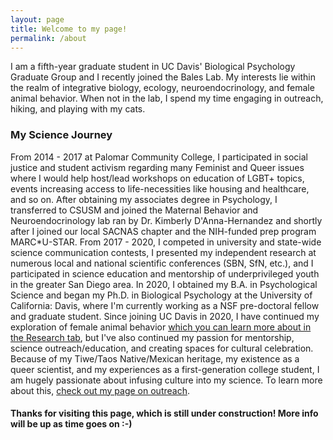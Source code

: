 ```yaml
---
layout: page
title: Welcome to my page!
permalink: /about
---
```


I am a fifth-year graduate student in UC Davis' Biological Psychology Graduate Group and I recently joined the Bales Lab. My interests lie within the realm of integrative biology, ecology, neuroendocrinology, and female animal behavior. When not in the lab, I spend my time engaging in outreach, hiking, and playing with my cats.

### My Science Journey
From 2014 - 2017 at Palomar Community College, I participated in social justice and student activism regarding many Feminist and Queer issues where I would help host/lead workshops on education of LGBT+ topics, events increasing access to life-necessities like housing and healthcare, and so on. After obtaining my associates degree in Psychology, I transferred to CSUSM and joined the Maternal Behavior and Neuroendocrinology lab ran by Dr. Kimberly D'Anna-Hernandez and shortly after I joined our local SACNAS chapter and the NIH-funded prep program MARC*U-STAR. From 2017 - 2020, I competed in university and state-wide science communication contests, I presented my independent research at numerous local and national scientific conferences (SBN, SfN, etc.), and I participated in science education and mentorship of underprivileged youth in the greater San Diego area. In 2020, I obtained my B.A. in Psychological Science and began my Ph.D. in Biological Psychology at the University of California: Davis, where I'm currently working as a NSF pre-doctoral fellow and graduate student. Since joining UC Davis in 2020, I have continued my exploration of female animal behavior [which you can learn more about in the Research tab](https://jacekuske.github.io/research.html), but I've also continued my passion for mentorship, science outreach/education, and creating spaces for cultural celebration. Because of my Tiwe/Taos Native/Mexican heritage, my existence as a queer scientist, and my experiences as a first-generation college student, I am hugely passionate about infusing culture into my science. To learn more about this, [check out my page on outreach](https://jacekuske.github.io/outreach.html).

#### Thanks for visiting this page, which is still under construction! More info will be up as time goes on :-)
